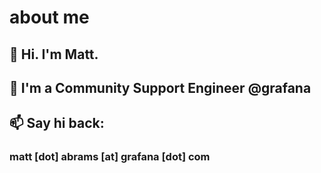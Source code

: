 # about me

## 👋 Hi. I'm Matt. 

## 💾 I'm a Community Support Engineer @grafana

## 📫 Say hi back: 

### matt [dot] abrams [at] grafana [dot] com
